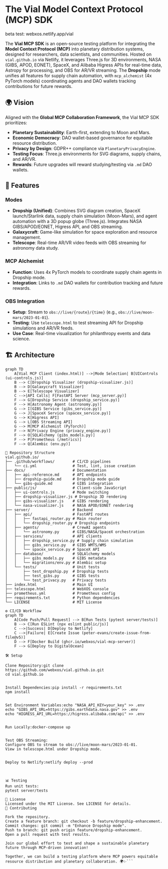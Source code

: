# The Vial Model Context Protocol (MCP) SDK

beta test: webxos.netlify.app/vial

The **Vial MCP SDK** is an open-source testing platform for integrating the **Model Context Protocol (MCP)** into planetary distribution systems, designed for researchers, data scientists, and communities. Hosted on `vial.github.io` via Netlify, it leverages Three.js for 3D environments, NASA (GIBS, APOD, EONET), SpaceX, and Alibaba Higress APIs for real-time data, Astropy for processing, and OBS for AR/VR streaming. The **Dropship** mode unifies all features for supply chain automation, with `mcp_alchemist` (4x PyTorch models) coordinating agents and DAO wallets tracking contributions for future rewards.

## 🌍 Vision
Aligned with the **Global MCP Collaboration Framework**, the Vial MCP SDK prioritizes:
- **Planetary Sustainability**: Earth-first, extending to Moon and Mars.
- **Economic Democracy**: DAO wallet-based governance for equitable resource distribution.
- **Privacy by Design**: GDPR++ compliance via `PlanetaryPrivacyEngine`.
- **Testing Focus**: Three.js environments for SVG diagrams, supply chains, and AR/VR.
- **Rewards**: Future upgrades will reward studying/testing via `.md` DAO wallets.

## 🚀 Features
### Modes
- **Dropship (Unified)**: Combines SVG diagram creation, SpaceX launch/Starlink data, supply chain simulation (Moon-Mars), and agent automation with a 3D popup globe (Three.js). Integrates NASA GIBS/APOD/EONET, Higress API, and OBS streaming.
- **Galaxycraft**: Game-like simulation for space exploration and resource management.
- **Telescope**: Real-time AR/VR video feeds with OBS streaming for astronomy data study.

### MCP Alchemist
- **Function**: Uses 4x PyTorch models to coordinate supply chain agents in Dropship mode.
- **Integration**: Links to `.md` DAO wallets for contribution tracking and future rewards.

### OBS Integration
- **Setup**: Stream to `obs://live/{route}/{time}` (e.g., `obs://live/moon-mars/2023-01-01`).
- **Testing**: Use `telescope.html` to test streaming API for Dropship simulations and AR/VR feeds.
- **Use Case**: Real-time visualization for philanthropy events and data science.

## 🏗️ Architecture

```mermaid
graph TD
    A[Vial MCP Client (index.html)] -->|Mode Selection| B[UIControls (ui-controls.js)]
    B --> C[Dropship Visualizer (dropship-visualizer.js)]
    B --> D[Galaxycraft Visualizer]
    B --> E[Telescope Visualizer]
    C -->|API Calls| F[FastAPI Server (mcp_server.py)]
    F --> G[Dropship Service (dropship_service.py)]
    F --> H[Astronomy Agent (astronomy.py)]
    G --> I[GIBS Service (gibs_service.py)]
    G --> J[SpaceX Service (spacex_service.py)]
    G --> K[Higress API]
    G --> L[OBS Streaming API]
    G --> M[MCP Alchemist (PyTorch)]
    F --> N[Privacy Engine (privacy_engine.py)]
    F --> O[SQLAlchemy (gibs_models.py)]
    F --> P[Prometheus (/metrics)]
    F --> Q[Alembic (env.py)]

📂 Repository Structure
vial.github.io/
├── .github/workflows/        # CI/CD pipelines
│   └── ci.yml                # Test, lint, issue creation
├── docs/                     # Documentation
│   ├── api-reference.md      # API endpoints
│   ├── dropship-guide.md     # Dropship mode guide
│   └── gibs-guide.md         # GIBS integration
├── public/js/                # Client-side JavaScript
│   ├── ui-controls.js        # Mode switching
│   ├── dropship-visualizer.js # Dropship 3D rendering
│   ├── gibs-visualizer.js    # GIBS rendering
│   └── nasa-visualizer.js    # NASA APOD/EONET rendering
├── server/                   # Backend
│   ├── api/                  # FastAPI routes
│   │   ├── fastapi_router.py # Main router
│   │   └── dropship_router.py # Dropship endpoints
│   ├── agents/               # CrewAI agents
│   │   └── astronomy.py      # GIBS/NASA/SpaceX orchestration
│   ├── services/             # API clients
│   │   ├── dropship_service.py # Supply chain simulation
│   │   ├── gibs_service.py   # GIBS WMTS/WMS
│   │   └── spacex_service.py # SpaceX API
│   ├── database/             # SQLAlchemy models
│   │   ├── gibs_models.py    # GIBS metadata
│   │   └── migrations/env.py # Alembic setup
│   └── tests/                # Unit tests
│       ├── test_dropship.py  # Dropship tests
│       ├── test_gibs.py      # GIBS tests
│       └── test_privacy.py   # Privacy tests
├── index.html                # Main UI
├── telescope.html            # WebXOS console
├── prometheus.yml            # Prometheus config
├── requirements.txt          # Python dependencies
└── LICENSE                   # MIT License

⚙️ CI/CD Workflow
graph TD
    A[Code Push/Pull Request] --> B[Run Tests (pytest server/tests)]
    B --> C[Run ESLint (npx eslint public/js)]
    C -->|Success| D[Deploy to Netlify]
    C -->|Failure| E[Create Issue (peter-evans/create-issue-from-file@v5)]
    D --> F[Docker Build (ghcr.io/webxos/vial-mcp-server)]
    F --> G[Deploy to DigitalOcean]

🛠️ Setup

Clone Repository:git clone https://github.com/webxos/vial.github.io.git
cd vial.github.io


Install Dependencies:pip install -r requirements.txt
npm install


Set Environment Variables:echo "NASA_API_KEY=your_key" >> .env
echo "GIBS_API_URL=https://gibs.earthdata.nasa.gov" >> .env
echo "HIGRESS_API_URL=https://higress.alibaba.com/api" >> .env


Run Locally:docker-compose up


Test OBS Streaming:
Configure OBS to stream to obs://live/moon-mars/2023-01-01.
View in telescope.html under Dropship mode.


Deploy to Netlify:netlify deploy --prod



📊 Testing
Run unit tests:
pytest server/tests

📜 License
Licensed under the MIT License. See LICENSE for details.
🤝 Contributing

Fork the repository.
Create a feature branch: git checkout -b feature/dropship-enhancement.
Commit changes: git commit -m "Enhance Dropship mode".
Push to branch: git push origin feature/dropship-enhancement.
Open a pull request with test results.

Join our global effort to test and shape a sustainable planetary future through MCP-driven innovation!

Together, we can build a testing platform where MCP powers equitable resource distribution and planetary collaboration. 🌍✨```
